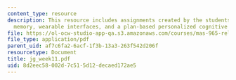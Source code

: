 ```yaml
---
content_type: resource
description: This resource includes assignments created by the students on attention,
  memory, wearable interfaces, and a plan-based personalized cognitive orthotic.
file: https://ol-ocw-studio-app-qa.s3.amazonaws.com/courses/mas-965-relational-machines-spring-2005/8d2eec58002d7c515d12decaed172ae5_jg_week11.pdf
file_type: application/pdf
parent_uid: af7c6fa2-6acf-1f3b-13a3-263f542d206f
resourcetype: Document
title: jg_week11.pdf
uid: 8d2eec58-002d-7c51-5d12-decaed172ae5
---
```

